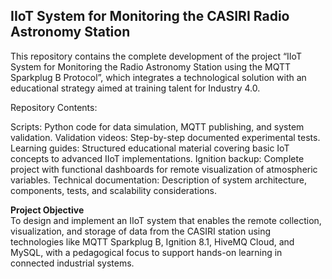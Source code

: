 ## IIoT System for Monitoring the CASIRI Radio Astronomy Station

This repository contains the complete development of the project “IIoT System for Monitoring the Radio Astronomy Station using the MQTT Sparkplug B Protocol”, which integrates a technological solution with an educational strategy aimed at training talent for Industry 4.0.

Repository Contents:

Scripts: Python code for data simulation, MQTT publishing, and system validation.
Validation videos: Step-by-step documented experimental tests.
Learning guides: Structured educational material covering basic IoT concepts to advanced IIoT implementations.
Ignition backup: Complete project with functional dashboards for remote visualization of atmospheric variables.
Technical documentation: Description of system architecture, components, tests, and scalability considerations.

**Project Objective**  
To design and implement an IIoT system that enables the remote collection, visualization, and storage of data from the CASIRI station using technologies like MQTT Sparkplug B, Ignition 8.1, HiveMQ Cloud, and MySQL, with a pedagogical focus to support hands-on learning in connected industrial systems.

